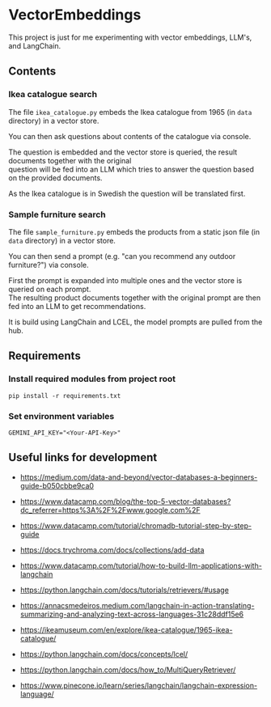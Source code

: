 # VectorEmbeddings

This project is just for me experimenting with vector embeddings, LLM's, and LangChain.

## Contents

### Ikea catalogue search

The file `ikea_catalogue.py` embeds the Ikea catalogue from 1965 (in `data` directory) in a vector store.

You can then ask questions about contents of the catalogue via console.

The question is embedded and the vector store is queried, the result documents together with the original\
question will be fed into an LLM which tries to answer the question based on the provided documents.

As the Ikea catalogue is in Swedish the question will be translated first.

### Sample furniture search

The file `sample_furniture.py` embeds the products from a static json file (in `data` directory) in a vector store.

You can then send a prompt (e.g. "can you recommend any outdoor furniture?") via console.

First the prompt is expanded into multiple ones and the vector store is queried on each prompt.\
The resulting product documents together with the original prompt are then fed into an LLM to get recommendations.

It is build using LangChain and LCEL, the model prompts are pulled from the hub.

## Requirements

### Install required modules from project root

``pip install -r requirements.txt``

### Set environment variables

```.env
GEMINI_API_KEY="<Your-API-Key>"
```

## Useful links for development

- https://medium.com/data-and-beyond/vector-databases-a-beginners-guide-b050cbbe9ca0
- https://www.datacamp.com/blog/the-top-5-vector-databases?dc_referrer=https%3A%2F%2Fwww.google.com%2F
- https://www.datacamp.com/tutorial/chromadb-tutorial-step-by-step-guide
- https://docs.trychroma.com/docs/collections/add-data
- https://www.datacamp.com/tutorial/how-to-build-llm-applications-with-langchain
- https://python.langchain.com/docs/tutorials/retrievers/#usage
- https://annacsmedeiros.medium.com/langchain-in-action-translating-summarizing-and-analyzing-text-across-languages-31c28ddf15e6
- https://ikeamuseum.com/en/explore/ikea-catalogue/1965-ikea-catalogue/


- https://python.langchain.com/docs/concepts/lcel/
- https://python.langchain.com/docs/how_to/MultiQueryRetriever/
- https://www.pinecone.io/learn/series/langchain/langchain-expression-language/
